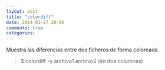 ```yaml
---
layout: post
title: "colordiff"
date: 2014-01-27 20:06
comments: true
categories: 
---
```

Muestra las diferencias entre dos ficheros de forma coloreada.

>$ colordiff -y archivo1 archivo2  (en dos columnas)

